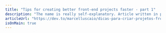 ```yaml
---
title: "Tips for creating better front-end projects faster - part 1"
description: "The name is really self-explanatory. Article written in portuguese. Translation coming soon."
articleUrl: "https://dev.to/marcelluscaio/dicas-para-criar-projetos-front-end-melhores-e-mais-rapido-parte-1-5213"
isOnMain: true
---
```

